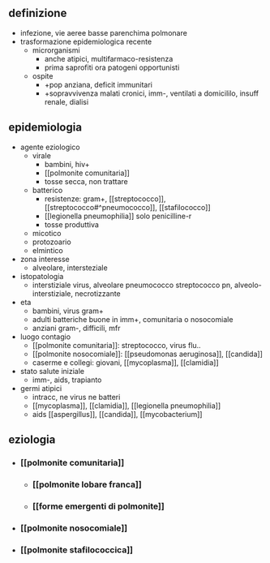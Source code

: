 ## definizione
- infezione, vie aeree basse parenchima polmonare
- trasformazione epidemiologica recente
	- microrganismi
		- anche atipici, multifarmaco-resistenza
		- prima saprofiti ora patogeni opportunisti
	- ospite
		- +pop anziana, deficit immunitari
		- +sopravvivenza malati cronici, imm-, ventilati a domicililo, insuff renale, dialisi

## epidemiologia
- agente eziologico
	- virale
		- bambini, hiv+
		- [[polmonite comunitaria]]
		- tosse secca, non trattare
	- batterico
		- resistenze: gram+, [[streptococco]], [[streptococco#^pneumococco]], [[stafilococco]]
		- [[legionella pneumophilia]] solo penicilline-r
		- tosse produttiva
	- micotico
	- protozoario
	- elmintico
- zona interesse
	- alveolare, intersteziale
- istopatologia
	- interstiziale virus, alveolare pneumococco streptococco pn, alveolo-interstiziale, necrotizzante
- eta
	- bambini, virus gram+
	- adulti batteriche buone in imm+, comunitaria o nosocomiale
	- anziani gram-, difficili, mfr
- luogo contagio
	- [[polmonite comunitaria]]: streptococco, virus flu..
	- [[polmonite nosocomiale]]: [[pseudomonas aeruginosa]], [[candida]]
	- caserme e collegi: giovani, [[mycoplasma]], [[clamidia]]
- stato salute iniziale
	- imm-, aids, trapianto
- germi atipici
	- intracc, ne virus ne batteri
	- [[mycoplasma]], [[clamidia]], [[legionella pneumophilia]]
	- aids [[aspergillus]], [[candida]], [[mycobacterium]]

## eziologia
- ### [[polmonite comunitaria]]
	- ### [[polmonite lobare franca]]
	- ### [[forme emergenti di polmonite]]
- ### [[polmonite nosocomiale]]
- ### [[polmonite stafilococcica]]